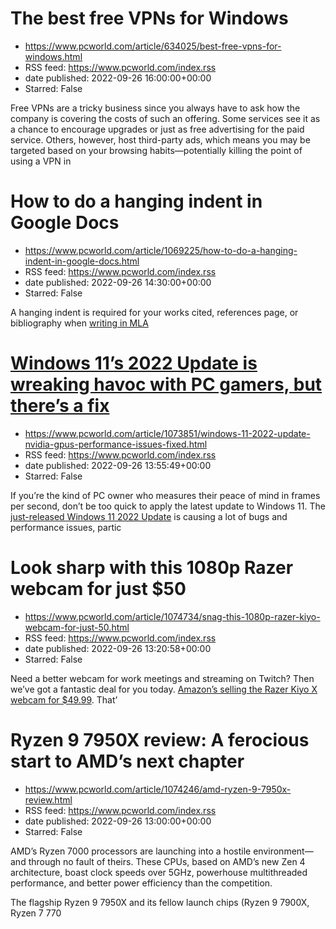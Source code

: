 # The best free VPNs for Windows
 - https://www.pcworld.com/article/634025/best-free-vpns-for-windows.html
 - RSS feed: https://www.pcworld.com/index.rss
 - date published: 2022-09-26 16:00:00+00:00
 - Starred: False

<div id="link_wrapped_content">
<section class="wp-block-bigbite-multi-title"><div class="container"></div></section><p>Free VPNs are a tricky business since you always have to ask how the company is covering the costs of such an offering. Some services see it as a chance to encourage upgrades or just as free advertising for the paid service. Others, however, host third-party ads, which means you may be targeted based on your browsing habits&mdash;potentially killing the point of using a VPN in 

# How to do a hanging indent in Google Docs
 - https://www.pcworld.com/article/1069225/how-to-do-a-hanging-indent-in-google-docs.html
 - RSS feed: https://www.pcworld.com/index.rss
 - date published: 2022-09-26 14:30:00+00:00
 - Starred: False

<div id="link_wrapped_content">
<section class="wp-block-bigbite-multi-title"><div class="container"></div></section><p>A hanging indent is required for your works cited, references page, or bibliography when <a href="https://go.redirectingat.com/?id=111346X1569483&amp;url=https://owl.purdue.edu/owl/research_and_citation/mla_style/mla_formatting_and_style_guide/mla_works_cited_page_basic_format.html&amp;xcust=2-1-1069225-1-0-0&amp;sref=https://www.pcworld.com/feed" rel="nofollow">writing in MLA 

# Windows 11’s 2022 Update is wreaking havoc with PC gamers, but there’s a fix
 - https://www.pcworld.com/article/1073851/windows-11-2022-update-nvidia-gpus-performance-issues-fixed.html
 - RSS feed: https://www.pcworld.com/index.rss
 - date published: 2022-09-26 13:55:49+00:00
 - Starred: False

<div id="link_wrapped_content">
<section class="wp-block-bigbite-multi-title"><div class="container"></div></section><p>If you&rsquo;re the kind of PC owner who measures their peace of mind in frames per second, don&rsquo;t be too quick to apply the latest update to Windows 11. The <a href="https://www.pcworld.com/article/827065/windows-11-22h2-review-subtle-improvements-but-not-where-it-should.html">just-released Windows 11 2022 Update</a> is causing a lot of bugs and performance issues, partic

# Look sharp with this 1080p Razer webcam for just $50
 - https://www.pcworld.com/article/1074734/snag-this-1080p-razer-kiyo-webcam-for-just-50.html
 - RSS feed: https://www.pcworld.com/index.rss
 - date published: 2022-09-26 13:20:58+00:00
 - Starred: False

<div id="link_wrapped_content">
<section class="wp-block-bigbite-multi-title"><div class="container"></div></section><p>Need a better webcam for work meetings and streaming on Twitch? Then we&rsquo;ve got a fantastic deal for you today. <a href="https://go.redirectingat.com/?id=111346X1569483&amp;url=https://www.amazon.com/dp/B09FNX2PLL?th=1&amp;xcust=2-1-1074734-1-0-0&amp;sref=https://www.pcworld.com/feed" rel="nofollow">Amazon&rsquo;s selling the Razer Kiyo X webcam for $49.99</a>. That&rsquo;

# Ryzen 9 7950X review: A ferocious start to AMD’s next chapter
 - https://www.pcworld.com/article/1074246/amd-ryzen-9-7950x-review.html
 - RSS feed: https://www.pcworld.com/index.rss
 - date published: 2022-09-26 13:00:00+00:00
 - Starred: False

<div id="link_wrapped_content">
<section class="wp-block-bigbite-multi-title"><div class="container"></div></section><p>AMD&rsquo;s Ryzen 7000 processors are launching into a hostile environment&mdash;and through no fault of theirs. These CPUs, based on AMD&rsquo;s new Zen 4 architecture, boast clock speeds over 5GHz, powerhouse multithreaded performance, and better power efficiency than the competition.</p>



<p>The flagship Ryzen 9 7950X and its fellow launch chips (Ryzen 9 7900X, Ryzen 7 770
